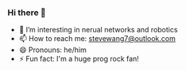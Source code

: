 ### Hi there 👋

- 🌱 I’m interesting in nerual networks and robotics
- 📫 How to reach me: stevewang7@outlook.com
- 😄 Pronouns: he/him
- ⚡ Fun fact: I'm a huge prog rock fan! 


<!--
**stevewang01/stevewang01** is a ✨ _special_ ✨ repository because its `README.md` (this file) appears on your GitHub profile.

Here are some ideas to get you started:

- 🔭 I’m currently working on ...
- 🌱 I’m currently learning ...
- 👯 I’m looking to collaborate on ...
- 🤔 I’m looking for help with ...
- 💬 Ask me about ...
- 📫 How to reach me: ...
- 😄 Pronouns: ...
- ⚡ Fun fact: ...
-->
